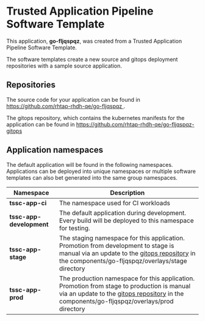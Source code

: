 # Trusted Application Pipeline Software Template

This application, **go-fljqspqz**, was created from a Trusted Application Pipeline Software Template.

The software templates create a new source and gitops deployment repositories with a sample source application. 

## Repositories

The source code for your application can be found in [https://github.com/rhtap-rhdh-qe/go-fljqspqz ](https://github.com/rhtap-rhdh-qe/go-fljqspqz ).
 
The gitops repository, which contains the kubernetes manifests for the application can be found in 
[https://github.com/rhtap-rhdh-qe/go-fljqspqz-gitops ](https://github.com/rhtap-rhdh-qe/go-fljqspqz-gitops ) 

## Application namespaces 

The default application will be found in the following namespaces. Applications can be deployed into unique namespaces or multiple software templates can also bet generated into the same group namespaces.  

|  Namespace   |  Description   |  
| -------- | -------- |
| **tssc-app-ci** | The namespace used for CI workloads |
| **tssc-app-development** | The default application during development. Every build will be deployed to this namespace for testing. |
| **tssc-app-stage** | The staging namespace for this application. Promotion from development to stage is manual via an update to the [gitops repository](https://github.com/rhtap-rhdh-qe/go-fljqspqz-gitops ) in the components/go-fljqspqz/overlays/stage directory |
| **tssc-app-prod** | The production namespace for this application. Promotion from stage to production is manual via an update to the [gitops repository](https://github.com/rhtap-rhdh-qe/go-fljqspqz-gitops ) in the components/go-fljqspqz/overlays/prod directory |